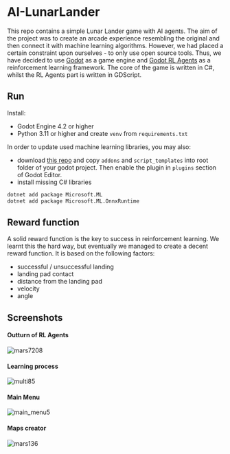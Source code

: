 # AI-LunarLander
This repo contains a simple Lunar Lander game with AI agents. The aim of the project was to create an arcade experience resembling the original and then connect it with machine learning algorithms. However, we had placed a certain constraint upon ourselves - to only use open source tools. Thus, we have decided to use [Godot](https://godotengine.org/) as a game engine and [Godot RL Agents](https://github.com/edbeeching/godot_rl_agents) as a reinforcement learning framework. The core of the game is written in C#, whilst the RL Agents part is written in GDScript.

## Run
Install:  
- Godot Engine 4.2 or higher  
- Python 3.11 or higher and create `venv` from `requirements.txt`

In order to update used machine learning libraries, you may also:
- download [this repo](https://github.com/edbeeching/godot_rl_agents_plugin) and copy `addons` and `script_templates` into root folder of your godot project. Then enable the plugin in `plugins` section of Godot Editor.
- install missing C# libraries
```bash
dotnet add package Microsoft.ML
dotnet add package Microsoft.ML.OnnxRuntime
```

## Reward function
A solid reward function is the key to success in reinforcement learning. We  learnt this the hard way, but eventually we managed to create a decent reward function. It is based on the following factors:
- successful / unsuccessful landing
- landing pad contact
- distance from the landing pad
- velocity
- angle

## Screenshots
#### Outturn of RL Agents
![mars7208](https://github.com/lursz/AI-LunarLander/assets/93160829/0c3d7557-191e-4201-8b92-300897674b0d)

#### Learning process
![multi85](https://github.com/lursz/AI-LunarLander/assets/93160829/d8c1aa97-16a8-4293-9608-2be5af9921ac)

#### Main Menu
![main_menu5](https://github.com/lursz/AI-LunarLander/assets/93160829/bf72bff7-cb85-4efa-a865-4ac591dc1007)

#### Maps creator
![mars136](https://github.com/lursz/AI-LunarLander/assets/93160829/e5fb5ef5-e509-44c5-95ee-404d1cf71d30)
